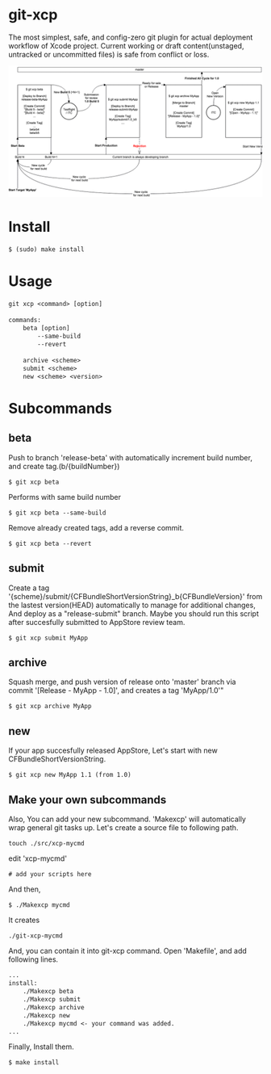 # git-xcp

The most simplest, safe, and config-zero git plugin for actual deployment workflow of Xcode project. Current working or draft content(unstaged, untracked or uncommitted files) is safe from conflict or loss.

![flow](https://raw.githubusercontent.com/metasmile/git-xcp/master/git-xcp.png?v=3)

# Install

```
$ (sudo) make install
```

# Usage
```
git xcp <command> [option]

commands:
	beta [option]
		--same-build
		--revert

	archive <scheme>
	submit <scheme>
	new <scheme> <version>
```

# Subcommands
## beta

Push to branch 'release-beta' with automatically increment build number, and create tag.(b/{buildNumber})
```
$ git xcp beta
```

Performs with same build number
```
$ git xcp beta --same-build
```

Remove already created tags, add a reverse commit.
```
$ git xcp beta --revert
```

## submit

Create a tag '{scheme}/submit/{CFBundleShortVersionString}_b{CFBundleVersion}' from the lastest version(HEAD) automatically to manage for additional changes, And deploy as a "release-submit" branch. Maybe you should run this script after succesfully submitted to AppStore review team.

```
$ git xcp submit MyApp
```

## archive

Squash merge, and push version of release onto 'master' branch via commit '[Release - MyApp - 1.0]', and creates a tag 'MyApp/1.0'"

```
$ git xcp archive MyApp
```

## new

If your app succesfully released AppStore, Let's start with new CFBundleShortVersionString.

```
$ git xcp new MyApp 1.1 (from 1.0)
```

## Make your own subcommands

Also, You can add your new subcommand. 'Makexcp' will automatically wrap general git tasks up.
 Let's create a source file to following path.

```
touch ./src/xcp-mycmd
```

edit 'xcp-mycmd'

```
# add your scripts here
```

And then,
```
$ ./Makexcp mycmd
```

It creates

```
./git-xcp-mycmd
```

And, you can contain it into git-xcp command.
Open 'Makefile', and add following lines.

```
...
install:
	./Makexcp beta
	./Makexcp submit
	./Makexcp archive
	./Makexcp new
    ./Makexcp mycmd <- your command was added.
...
```

Finally, Install them.
```
$ make install
```
